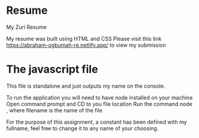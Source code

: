 # Resume
 My Zuri Resume

 My resume was built using HTML and CSS
 Please visit this link https://abraham-ogbumah-re.netlify.app/ to view my submission

# The javascript file
This file is standalone and just outputs my name on the console.

To run the application you will need to have node installed on your machine
Open command prompt and CD to you file location
Run the command node <filename>, where filename is the name of the file

For the purpose of this assignment, a constant has been defined with my fullname, feel free to change it to any name of your choosing.